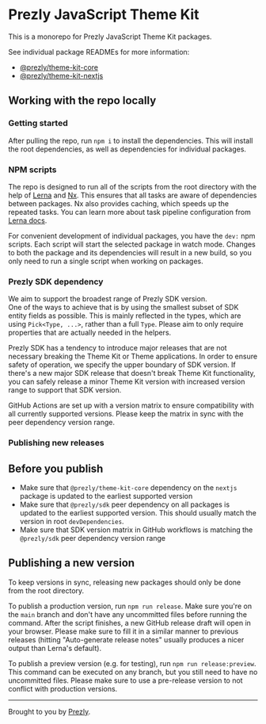 # Prezly JavaScript Theme Kit

This is a monorepo for Prezly JavaScript Theme Kit packages.

See individual package READMEs for more information:

- [@prezly/theme-kit-core](./packages/core#readme)
- [@prezly/theme-kit-nextjs](./packages/nextjs#readme)



## Working with the repo locally

### Getting started

After pulling the repo, run `npm i` to install the dependencies. This will install the root dependencies, as well as dependencies for individual packages.

### NPM scripts

The repo is designed to run all of the scripts from the root directory with the help of [Lerna] and [Nx].
This ensures that all tasks are aware of dependencies between packages. Nx also provides caching, which speeds up the repeated tasks.
You can learn more about task pipeline configuration from [Lerna docs](https://lerna.js.org/docs/concepts/task-pipeline-configuration).

For convenient development of individual packages, you have the `dev:` npm scripts. Each script will start the selected package in watch mode. Changes to both the package and its dependencies will result in a new build, so you only need to run a single script when working on packages.

### Prezly SDK dependency

We aim to support the broadest range of Prezly SDK version.<br/>
One of the ways to achieve that is by using the smallest subset of SDK entity fields as possible. This is mainly reflected in the types, which are using `Pick<Type, ...>`, rather than a full `Type`. Please aim to only require properties that are actually needed in the helpers.

Prezly SDK has a tendency to introduce major releases that are not necessary breaking the Theme Kit or Theme applications. In order to ensure safety of operation, we specify the upper boundary of SDK version. If there's a new major SDK release that doesn't break Theme Kit functionality, you can safely release a minor Theme Kit version with increased version range to support that SDK version.

GitHub Actions are set up with a version matrix to ensure compatibility with all currently supported versions. Please keep the matrix in sync with the peer dependency version range.

### Publishing new releases

## Before you publish

* Make sure that `@prezly/theme-kit-core` dependency on the `nextjs` package is updated to the earliest supported version
* Make sure that `@prezly/sdk` peer dependency on all packages is updated to the earliest supported version. This should usually match the version in root `devDependencies`.
* Make sure that SDK version matrix in GitHub workflows is matching the `@prezly/sdk` peer dependency version range

## Publishing a new version

To keep versions in sync, releasing new packages should only be done from the root directory.

To publish a production version, run `npm run release`. Make sure you're on the `main` branch and don't have any uncommitted files before running the command. After the script finishes, a new GitHub release draft will open in your browser. Please make sure to fill it in a similar manner to previous releases (hitting "Auto-generate release notes" usually produces a nicer output than Lerna's default).

To publish a preview version (e.g. for testing), run `npm run release:preview`. This command can be executed on any branch, but you still need to have no uncommitted files. Please make sure to use a pre-release version to not conflict with production versions.

----

Brought to you by [Prezly](https://www.prezly.com/?utm_source=github&utm_campaign=@prezly/theme-kit).

[Lerna]: https://lerna.js.org/
[Nx]: https://nx.dev/